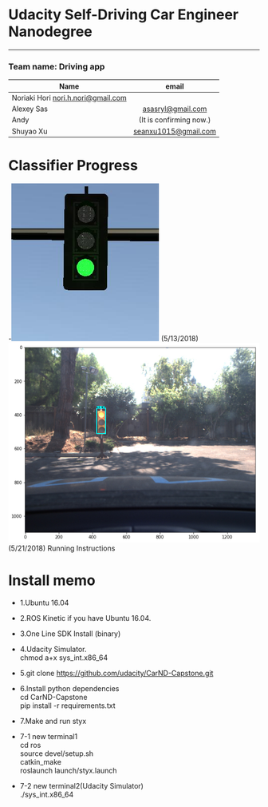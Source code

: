 # Udacity Self-Driving Car Engineer Nanodegree
------------

### Team name: Driving app

| Name       | email          |
| --------------- |:---------------:|
| Noriaki Hori nori.h.nori@gmail.com|
| Alexey Sas |asasryl@gmail.com|
| Andy | (It is confirming now.)|
| Shuyao Xu|seanxu1015@gmail.com|

### 

# Classifier Progress
-![screenshot](./imgs/1.png) (5/13/2018)
 ![screenshot](./imgs/2.png) (5/21/2018)
Running Instructions


# Install memo

- 1.Ubuntu 16.04 
- 2.ROS Kinetic if you have Ubuntu 16.04.
- 3.One Line SDK Install (binary)
- 4.Udacity Simulator.    
chmod a+x sys_int.x86_64  
- 5.git clone https://github.com/udacity/CarND-Capstone.git  
- 6.Install python dependencies  
cd CarND-Capstone  
pip install -r requirements.txt  
- 7.Make and run styx  
- 7-1 new terminal1  
cd ros  
source devel/setup.sh  
catkin_make  
roslaunch launch/styx.launch  

- 7-2 new terminal2(Udacity Simulator)  
./sys_int.x86_64 
